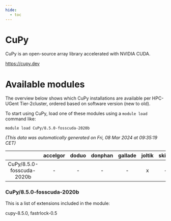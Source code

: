 ```yaml
---
hide:
  - toc
---
```


CuPy
====


CuPy is an open-source array library accelerated with NVIDIA CUDA.

https://cupy.dev
# Available modules


The overview below shows which CuPy installations are available per HPC-UGent Tier-2cluster, ordered based on software version (new to old).

To start using CuPy, load one of these modules using a `module load` command like:

```shell
module load CuPy/8.5.0-fosscuda-2020b
```

*(This data was automatically generated on Fri, 08 Mar 2024 at 09:35:19 CET)*  

| |accelgor|doduo|donphan|gallade|joltik|skitty|
| :---: | :---: | :---: | :---: | :---: | :---: | :---: |
|CuPy/8.5.0-fosscuda-2020b|-|-|-|-|x|-|


### CuPy/8.5.0-fosscuda-2020b

This is a list of extensions included in the module:

cupy-8.5.0, fastrlock-0.5